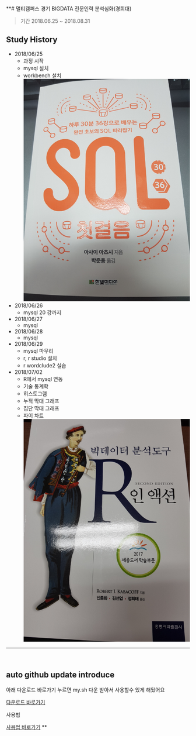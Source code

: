 **# 멀티캠퍼스 경기 BIGDATA 전문인력 분석심화(경희대)

> 기간 2018.06.25 ~ 2018.08.31

## Study History
* 2018/06/25
    * 과정 시작
    * mysql 설치
    * workbench 설치
![](images/SQL_첫걸음.jpg)
* 2018/06/26
    * mysql 20 강까지
* 2018/06/27
    * mysql
* 2018/06/28
    * mysql
* 2018/06/29
    * mysql 마무리
    * r, r studio 설치
    * r wordclude2 실습
* 2018/07/02
    * R에서 mysql 연동
    * 기술 통계학
    * 히스토그램
    * 누적 막대 그래프
    * 집단 막대 그래프
    * 파이 차트
![](images/R인_액션.jpg)        

<hr/>


<br>

<!-- ![](images/우수상.JPG) -->
## auto github update introduce

아래 다운로드 바로가기 누르면 my.sh 다운 받아서 사용할수 있게 해뒀어요

[다운로드 바로가기](https://github.com/mgh3326/auto_git_update/releases)


사용법

[사용법 바로가기](https://github.com/mgh3326/auto_git_update/blob/master/README.md)
**